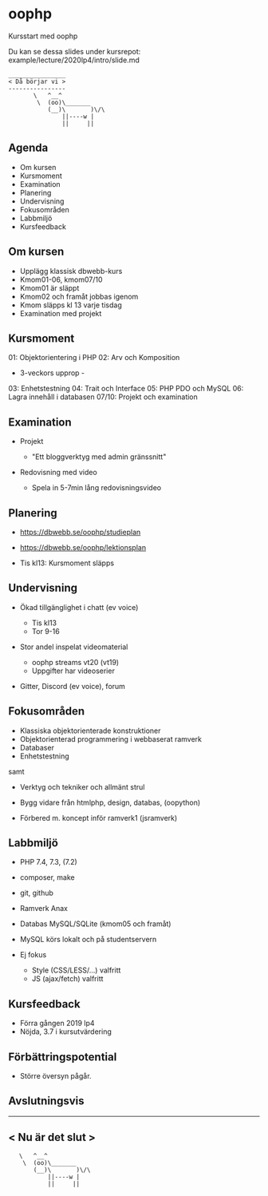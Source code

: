 oophp
========================

Kursstart med oophp

Du kan se dessa slides under kursrepot:
    example/lecture/2020lp4/intro/slide.md

```
________________
< Då börjar vi >
----------------
       \   ^__^
        \  (oo)\_______
           (__)\       )\/\
               ||----w |
               ||     ||
```



Agenda
------------------------

* Om kursen
* Kursmoment
* Examination
* Planering
* Undervisning
* Fokusområden
* Labbmiljö
* Kursfeedback



Om kursen
------------------------

* Upplägg klassisk dbwebb-kurs
* Kmom01-06, kmom07/10
* Kmom01 är släppt
* Kmom02 och framåt jobbas igenom
* Kmom släpps kl 13 varje tisdag
* Examination med projekt



Kursmoment
------------------------

01: Objektorientering i PHP
02: Arv och Komposition

- 3-veckors upprop -

03: Enhetstestning
04: Trait och Interface
05: PHP PDO och MySQL
06: Lagra innehåll i databasen
07/10: Projekt och examination



Examination
------------------------

* Projekt
    * "Ett bloggverktyg med admin gränssnitt"

* Redovisning med video
    * Spela in 5-7min lång redovisningsvideo



Planering
------------------------

* https://dbwebb.se/oophp/studieplan
* https://dbwebb.se/oophp/lektionsplan

* Tis kl13: Kursmoment släpps



Undervisning
------------------------

* Ökad tillgänglighet i chatt (ev voice)
    * Tis kl13
    * Tor 9-16

* Stor andel inspelat videomaterial
    * oophp streams vt20 (vt19)
    * Uppgifter har videoserier

* Gitter, Discord (ev voice), forum



Fokusområden
------------------------

* Klassiska objektorienterade konstruktioner
* Objektorienterad programmering i webbaserat ramverk
* Databaser
* Enhetstestning

samt

* Verktyg och tekniker och allmänt strul

* Bygg vidare från htmlphp, design, databas, (oopython)
* Förbered m. koncept inför ramverk1 (jsramverk)



Labbmiljö
------------------------

* PHP 7.4, 7.3, (7.2)
* composer, make
* git, github
* Ramverk Anax

* Databas MySQL/SQLite (kmom05 och framåt)
* MySQL körs lokalt och på studentservern

* Ej fokus
    * Style (CSS/LESS/...) valfritt
    * JS (ajax/fetch) valfritt



Kursfeedback
------------------------

* Förra gången 2019 lp4
* Nöjda, 3.7 i kursutvärdering



Förbättringspotential
------------------------

* Större översyn pågår.



Avslutningsvis
------------------------

________________
< Nu är det slut >
----------------
       \   ^__^
        \  (oo)\_______
           (__)\       )\/\
               ||----w |
               ||     ||
